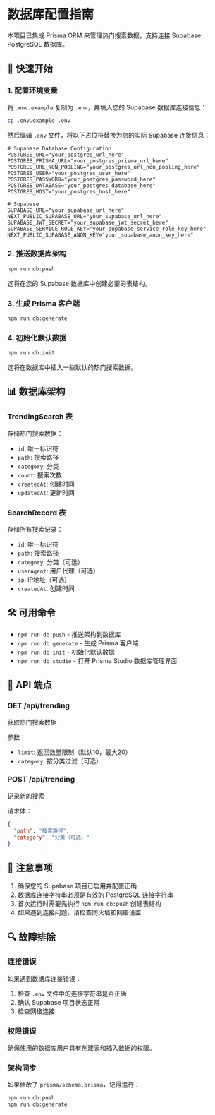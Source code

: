 # 数据库配置指南

本项目已集成 Prisma ORM 来管理热门搜索数据，支持连接 Supabase PostgreSQL 数据库。

## 🚀 快速开始

### 1. 配置环境变量

将 `.env.example` 复制为 `.env`，并填入您的 Supabase 数据库连接信息：

```bash
cp .env.example .env
```

然后编辑 `.env` 文件，将以下占位符替换为您的实际 Supabase 连接信息：

```env
# Supabase Database Configuration
POSTGRES_URL="your_postgres_url_here"
POSTGRES_PRISMA_URL="your_postgres_prisma_url_here"
POSTGRES_URL_NON_POOLING="your_postgres_url_non_pooling_here"
POSTGRES_USER="your_postgres_user_here"
POSTGRES_PASSWORD="your_postgres_password_here"
POSTGRES_DATABASE="your_postgres_database_here"
POSTGRES_HOST="your_postgres_host_here"

# Supabase
SUPABASE_URL="your_supabase_url_here"
NEXT_PUBLIC_SUPABASE_URL="your_supabase_url_here"
SUPABASE_JWT_SECRET="your_supabase_jwt_secret_here"
SUPABASE_SERVICE_ROLE_KEY="your_supabase_service_role_key_here"
NEXT_PUBLIC_SUPABASE_ANON_KEY="your_supabase_anon_key_here"
```

### 2. 推送数据库架构

```bash
npm run db:push
```

这将在您的 Supabase 数据库中创建必要的表结构。

### 3. 生成 Prisma 客户端

```bash
npm run db:generate
```

### 4. 初始化默认数据

```bash
npm run db:init
```

这将在数据库中插入一些默认的热门搜索数据。

## 📊 数据库架构

### TrendingSearch 表
存储热门搜索数据：
- `id`: 唯一标识符
- `path`: 搜索路径
- `category`: 分类
- `count`: 搜索次数
- `createdAt`: 创建时间
- `updatedAt`: 更新时间

### SearchRecord 表
存储所有搜索记录：
- `id`: 唯一标识符
- `path`: 搜索路径
- `category`: 分类（可选）
- `userAgent`: 用户代理（可选）
- `ip`: IP地址（可选）
- `createdAt`: 创建时间

## 🛠️ 可用命令

- `npm run db:push` - 推送架构到数据库
- `npm run db:generate` - 生成 Prisma 客户端
- `npm run db:init` - 初始化默认数据
- `npm run db:studio` - 打开 Prisma Studio 数据库管理界面

## 🔧 API 端点

### GET /api/trending
获取热门搜索数据

参数：
- `limit`: 返回数量限制（默认10，最大20）
- `category`: 按分类过滤（可选）

### POST /api/trending
记录新的搜索

请求体：
```json
{
  "path": "搜索路径",
  "category": "分类（可选）"
}
```

## 🚨 注意事项

1. 确保您的 Supabase 项目已启用并配置正确
2. 数据库连接字符串必须是有效的 PostgreSQL 连接字符串
3. 首次运行时需要先执行 `npm run db:push` 创建表结构
4. 如果遇到连接问题，请检查防火墙和网络设置

## 🔍 故障排除

### 连接错误
如果遇到数据库连接错误：
1. 检查 `.env` 文件中的连接字符串是否正确
2. 确认 Supabase 项目状态正常
3. 检查网络连接

### 权限错误
确保使用的数据库用户具有创建表和插入数据的权限。

### 架构同步
如果修改了 `prisma/schema.prisma`，记得运行：
```bash
npm run db:push
npm run db:generate
```